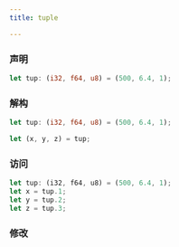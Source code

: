 ```yaml
---
title: tuple

---
```


### 声明

``` rust
let tup: (i32, f64, u8) = (500, 6.4, 1);
```


### 解构

``` rust
let tup: (i32, f64, u8) = (500, 6.4, 1);

let (x, y, z) = tup;
```

### 访问 


``` ts
let tup: (i32, f64, u8) = (500, 6.4, 1);
let x = tup.1;
let y = tup.2;
let z = tup.3;
```


### 修改
